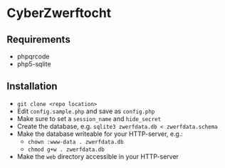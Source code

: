 # CyberZwerftocht

## Requirements
* phpqrcode
* php5-sqlite

## Installation
* `git clone <repo location>`
* Edit `config.sample.php` and save as `config.php`
* Make sure to set a `session_name` and `hide_secret`
* Create the database, e.g. `sqlite3 zwerfdata.db < zwerfdata.schema`
* Make the database writeable for your HTTP-server, e.g.:
  * `chown :www-data . zwerfdata.db`
  * `chmod g+w . zwerfdata.db`
* Make the `web` directory accessible in your HTTP-server
